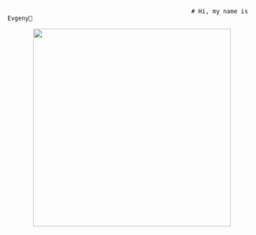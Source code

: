                                                         # Hi, my name is Evgeny👋
<div id="header" align="center">
  <img src="https://media0.giphy.com/media/v1.Y2lkPTc5MGI3NjExYWhhcmF1Y2dxbTZ4MGtzZ3p3a3ViN2pzN2NpMGt0em85N2w2ZDcyZSZlcD12MV9pbnRlcm5hbF9naWZfYnlfaWQmY3Q9Zw/KSSLjOjFX9JQrkjZmd/giphy.gif" width="400"/>
</div>

<!--
**Skrrt-glitch/Skrrt-glitch** is a ✨ _special_ ✨ repository because its `README.md` (this file) appears on your GitHub profile.

Here are some ideas to get you started:

- 🔭 I’m currently working on ...
- 🌱 I’m currently learning ...
- 👯 I’m looking to collaborate on ...
- 🤔 I’m looking for help with ...
- 💬 Ask me about ...
- 📫 How to reach me: ...
- 😄 Pronouns: ...
- ⚡ Fun fact: ...
-->
